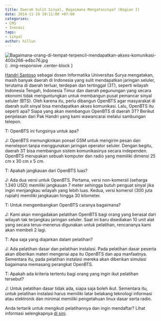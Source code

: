 ```yaml
---
title: Daerah Sulit Sinyal, Bagaimana Mengatasinya? (Bagian I)
date: 2014-11-19 19:11:00 +07:00
categories:
- CMS
- Inovasi
tags:
- sinyal
author: hillun
---
```


![Bagaimana-orang-di-tempat-terpencil-mendapatkan-akses-komunikasi-400x266-e4bc76.jpg](/uploads/Bagaimana-orang-di-tempat-terpencil-mendapatkan-akses-komunikasi-400x266-e4bc76.jpg){: .img-responsive .center-block }

[Handri Santoso](http://ciptamedia.org/handri-santoso/) sebagai dosen Informatika Universitas Surya mengatakan, masih banyak daerah di Indonesia yang sulit mendapatkan jaringan seluler, terutama di daerah terluar, terdepan dan tertinggal (3T), seperti wilayah Indonesia Tengah, Indonesia Timur dan daerah pegunungan yang secara ekonomi tidak menguntungkan untuk membangun pusat pemancar sinyal seluler (BTS). Oleh karena itu, perlu dibangun OpenBTS agar masyarakat di daerah sulit sinyal bisa mendapatkan akses komunikasi. Lalu, OpenBTS itu seperti apa? Siapa yang akan membangun OpenBTS di daerah 3T? Berikut penjelasan dari Pak Handri yang kami wawancarai melalui sambungan telepon.

T: OpenBTS ini fungsinya untuk apa? 

J: OpenBTS memungkinkan ponsel GSM untuk mengirim pesan dan menelepon tanpa menggunakan jaringan operator seluler. Dengan begitu, daerah 3T bisa membangun sistem komunikasinya secara independen. OpenBTS merupakan sebuah komputer dan radio yang memiliki dimensi 25 cm x 30 cm x 5 cm.

T: Apakah jangkauan dari OpenBTS luas?

J: Ada dua versi untuk OpenBTS. Pertama, versi non-komersil (seharga 1.340 USD) memiliki jangkauan 7 meter sehingga butuh penguat sinyal jika ingin menjangkau wilayah yang lebih luas. Kedua, versi komersil (300 juta rupiah) memiliki jangkauan hingga 30 kilometer.

T: Untuk mengembangkan OpenBTS caranya bagaimana?

J: Kami akan mengadakan pelatihan OpenBTS bagi orang yang berasal dari wilayah tak terjangkau jaringan seluler. Saat ini baru disediakan 10 unit alat yang secara terus-menerus digunakan untuk pelatihan, rencananya kami akan membeli 2 lagi.

T: Apa saja yang diajarkan dalam pelatihan?

J: Ada pelatihan dasar dan pelatihan instalasi. Pada pelatihan dasar peserta akan diberikan materi mengenai apa itu OpenBTS dan apa manfaatnya. Sementara itu, pada pelatihan instalasi mereka akan diberikan simulasi bagaimana memasang perangkat OpenBTS.

T: Apakah ada kriteria tertentu bagi orang yang ingin ikut pelatihan tersebut?

J: Untuk pelatihan dasar tidak ada, siapa saja boleh ikut. Sementara itu, untuk pelatihan instalasi harus memiliki latar belakang teknologi informasi atau elektronik dan minimal memiliki pengetahuan linux dasar serta radio.

Anda tertarik untuk mengikuti pelatihannya dan ingin mendaftar? Lihat informasi selengkapnya [di sini](http://ciptamedia.org/daerah-sulit-sinyal-bagaimana-mengatasinya-bagian-ii/).